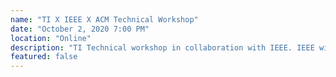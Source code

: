 ```yaml
---
name: "TI X IEEE X ACM Technical Workshop"
date: "October 2, 2020 7:00 PM"
location: "Online"
description: "TI Technical workshop in collaboration with IEEE. IEEE will lead in the collaboration and ACM will help with marketing the event"
featured: false
---
```

